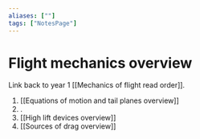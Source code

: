 ```yaml
---
aliases: [""]
tags: ["NotesPage"]
---
```


# Flight mechanics overview

Link back to year 1 [[Mechanics of flight read order]].

1) [[Equations of motion and tail planes overview]]
2) .
3) [[High lift devices overview]]
4) [[Sources of drag overview]]

